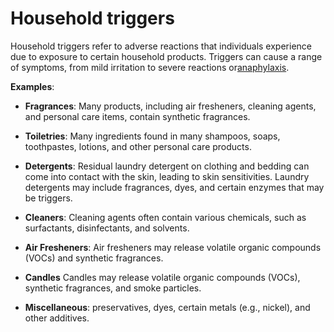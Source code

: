 [//]: # (source: ?)
[//]: # (tags: triggers)

# Household triggers

Household triggers refer to adverse reactions that individuals experience due to exposure to certain household products. Triggers can cause a range of symptoms, from mild irritation to severe reactions or[anaphylaxis](../anaphylaxis/).

**Examples**:

* **Fragrances**: Many products, including air fresheners, cleaning agents, and personal care items, contain synthetic fragrances.

* **Toiletries**: Many ingredients found in many shampoos, soaps, toothpastes, lotions, and other personal care products.

* **Detergents**: Residual laundry detergent on clothing and bedding can come into contact with the skin, leading to skin sensitivities. Laundry detergents may include fragrances, dyes, and certain enzymes that may be triggers.

* **Cleaners**: Cleaning agents often contain various chemicals, such as surfactants, disinfectants, and solvents.

* **Air Fresheners**: Air fresheners may release volatile organic compounds (VOCs) and synthetic fragrances.

* **Candles** Candles may release volatile organic compounds (VOCs), synthetic fragrances, and smoke particles.

* **Miscellaneous**: preservatives, dyes, certain metals (e.g., nickel), and other additives.
